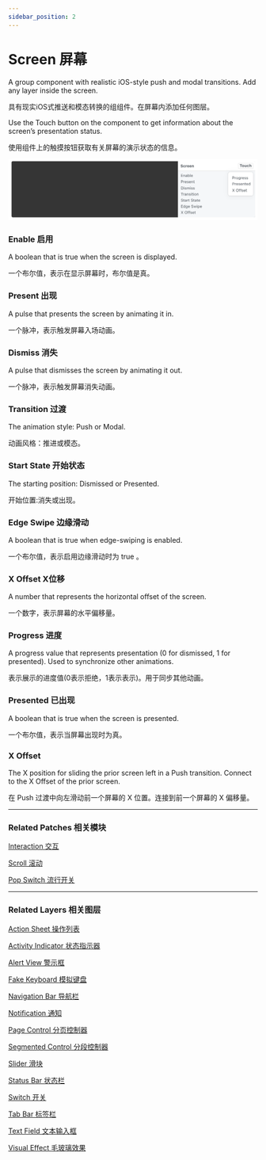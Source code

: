 ```yaml
---
sidebar_position: 2
---
```


# Screen 屏幕

A group component with realistic iOS-style push and modal transitions. Add any layer inside the screen.

具有现实iOS式推送和模态转换的组组件。在屏幕内添加任何图层。

Use the Touch button on the component to get information about the screen’s presentation status.

使用组件上的触摸按钮获取有关屏幕的演示状态的信息。

![Image](./../../static/img/docs/iOS/screen.png)

### Enable 启用

A boolean that is true when the screen is displayed.

一个布尔值，表示在显示屏幕时，布尔值是真。

### Present 出现

A pulse that presents the screen by animating it in.

一个脉冲，表示触发屏幕入场动画。

### Dismiss 消失

A pulse that dismisses the screen by animating it out.

一个脉冲，表示触发屏幕消失动画。

### Transition 过渡

The animation style: Push or Modal.

动画风格：推进或模态。

### Start State 开始状态

The starting position: Dismissed or Presented.

开始位置:消失或出现。

### Edge Swipe 边缘滑动

A boolean that is true when edge-swiping is enabled.

一个布尔值，表示启用边缘滑动时为 true 。

### X Offset X位移

A number that represents the horizontal offset of the screen.

一个数字，表示屏幕的水平偏移量。

### Progress 进度

A progress value that represents presentation (0 for dismissed, 1 for presented). Used to synchronize other animations.

表示展示的进度值(0表示拒绝，1表示表示)。用于同步其他动画。

### Presented 已出现

A boolean that is true when the screen is presented.

一个布尔值，表示当屏幕出现时为真。

### X Offset

The X position for sliding the prior screen left in a Push transition. Connect to the X Offset of the prior screen.

在 Push 过渡中向左滑动前一个屏幕的 X 位置。连接到前一个屏幕的 X 偏移量。

------

### Related Patches 相关模块

[Interaction 交互](./../Interaction/Interaction.md)

[Scroll 滚动](./../Interaction/Scroll.md)

[Pop Switch 流行开关](./../Interaction/Pop%20Switch.md)

------

### Related Layers 相关图层

[Action Sheet 操作列表](./Action%20Sheet.md)

[Activity Indicator 状态指示器](./Activity%20Indicator.md)

[Alert View 警示框](./Alert%20View.md)

[Fake Keyboard 模拟键盘](./Fake%20Keyboard.md)

[Navigation Bar 导航栏](./Navigation%20Bar.md)

[Notification 通知](./Notification.md)

[Page Control 分页控制器](./Page%20Control.md)

[Segmented Control 分段控制器](./Segmented%20Control.md)

[Slider 滑块](./Slider.md)

[Status Bar 状态栏](./Status%20bar.md)

[Switch 开关](./Switch.md)

[Tab Bar 标签栏](./Tab%20Bar.md)

[Text Field 文本输入框](./Text%20Field.md)

[Visual Effect 毛玻璃效果](./Visual%20Effect.md)
